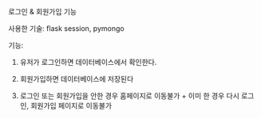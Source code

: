 로그인 & 회원가입 기능 

사용한 기술: flask session, pymongo 

기능: 
1) 유저가 로그인하면 데이터베이스에서 확인한다. 

2) 회원가입하면 데이터베이스에 저장된다 

3) 로그인 또는 회원가입을 안한 경우 홈페이지로 이동불가 + 이미 한 경우 다시 로그인, 회원가입 페이지로 이동불가 

